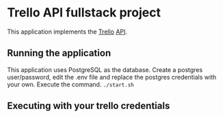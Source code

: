 # Trello API fullstack project
This application implements the [Trello](http://www.trello.com/) [API](https://developers.trello.com/).

## Running the application
This application uses PostgreSQL as the database. Create a postgres user/password, edit the .env file and replace the postgres credentials with your own. Execute the command.
```./start.sh```

## Executing with your trello credentials

